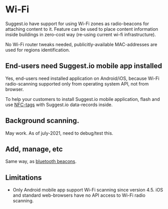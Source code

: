 # Wi-Fi

Suggest.io have support for using Wi-Fi zones as radio-beacons for attaching content to it.
Feature can be used to place content information inside buildings in zero-cost way
(re-using current wi-fi infrastructure).

No Wi-Fi router tweaks needed, publicitly-available MAC-addresses are used for regions identification.

## End-users need Suggest.io mobile app installed
Yes, end-users need installed application on Android/iOS, because Wi-Fi radio-scanning supported only
from operating system API, not from browser.

To help your customers to install Suggest.io mobile application, flash and use [NFC-tags](nfc.md)
with Suggest.io data-records inside.

## Background scanning.
May work. As of july-2021, need to debug/test this.

## Add, manage, etc
Same way, as [bluetooth beacons](bluetooth-beacons.md).

## Limitations
- Only Android mobile app support Wi-Fi scanning since version 4.5.
  iOS and standard web-browsers have no API access to Wi-Fi radio scanning.
